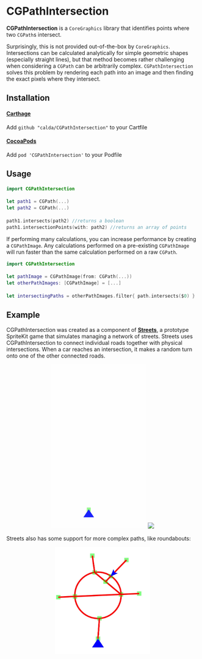 # CGPathIntersection

**CGPathIntersection** is a `CoreGraphics` library that identifies points where two `CGPath`s intersect.

Surprisingly, this is not provided out-of-the-box by `CoreGraphics`. Intersections can be calculated analytically for simple geometric shapes (especially straight lines), but that method becomes rather challenging when considering a `CGPath` can be arbitrarily complex. `CGPathIntersection` solves this problem by rendering each path into an image and then finding the exact pixels where they intersect.

## Installation
#### [Carthage](https://github.com/Carthage/Carthage)
Add `github "calda/CGPathIntersection"` to your Cartfile

#### [CocoaPods](https://github.com/cocoapods/cocoapods)
Add `pod 'CGPathIntersection'` to your Podfile

## Usage

```swift
import CGPathIntersection

let path1 = CGPath(...)
let path2 = CGPath(...)
        
path1.intersects(path2) //returns a boolean
path1.intersectionPoints(with: path2) //returns an array of points
```

If performing many calculations, you can increase performance by creating a `CGPathImage`. Any calculations performed on a pre-existing `CGPathImage` will run faster than the same calculation performed on a raw `CGPath`.

```swift
import CGPathIntersection

let pathImage = CGPathImage(from: CGPath(...))
let otherPathImages: [CGPathImage] = [...]

let intersectingPaths = otherPathImages.filter{ path.intersects($0) }
```

## Example

CGPathIntersection was created as a component of **[Streets](http://github.com/calda/Streets)**, a prototype SpriteKit game that simulates managing a network of streets. Streets uses CGPathIntersection to connect individual roads together with physical intersections. When a car reaches an intersection, it makes a random turn onto one of the other connected roads.

<p align="center">
    <img src="images/streets.gif" width=250px> <img src="images/streets 2.gif" width=250px>
</p>

Streets also has some support for more complex paths, like roundabouts:

<p align="center">
    <img src="images/roundabout.jpg" width=250px>
</p>

